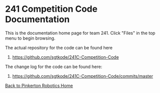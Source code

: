 # 241<letter> Competition Code Documentation

This is the documentation home page for team 241<letter>. Click "Files" in the top menu
to begin browsing.

The actual repository for the code can be found here
  1. https://github.com/sgtkode/241C-Competition-Code

The change log for the code can be found here:
  1. https://github.com/sgtkode/241C-Competition-Code/commits/master

[Back to Pinkerton Robotics Home](https://pinkertonrobotics.github.io)
